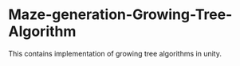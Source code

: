 # Maze-generation-Growing-Tree-Algorithm
This contains implementation of growing tree algorithms in unity.
